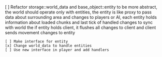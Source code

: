 [ ] Refactor storage::world_data and base_object::entity to be more abstract,
    the world should operate only with entities,
    the entity is like proxy to pass data about surrounding area and changes to players or AI, each entity holds information about loaded chunks and last tick of handled changes to sync with world
    the if entity holds client, it flushes all changes to client and client sends movement changes to entity

    [ ] Make interface for entity
    [x] Change world_data to handle entities
    [ ] Use new interface in player and add handlers 


    